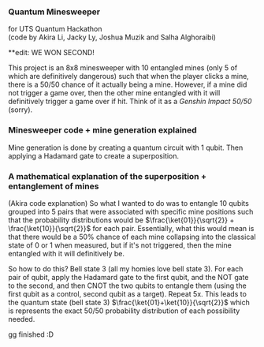 ### Quantum Minesweeper
for UTS Quantum Hackathon  
(code by Akira Li, Jacky Ly, Joshua Muzik and Salha Alghoraibi)

**edit: WE WON SECOND!

This project is an 8x8 minesweeper with 10 entangled mines (only 5 of which are definitively dangerous) such that when the player clicks a mine, there is a 50/50 chance of it actually being a mine. However, if a mine did not trigger a game over, then the other mine entangled with it will definitively trigger a game over if hit. Think of it as a *Genshin Impact 50/50* (sorry).

### Minesweeper code + mine generation explained
Mine generation is done by creating a quantum circuit with 1 qubit. Then applying a Hadamard gate to create a superposition.

### A mathematical explanation of the superposition + entanglement of mines
(Akira code explanation)  So what I wanted to do was to entangle 10 qubits grouped into 5 pairs that were associated with specific mine positions such that the probability distributions would be $\frac{\ket{01}}{\sqrt{2}} + \frac{\ket{10}}{\sqrt{2}}$ for each pair. Essentially, what this would mean is that there would be a 50% chance of each mine collapsing into the classical state of 0 or 1 when measured, but if it's not triggered, then the mine entangled with it will definitively be.

So how to do this? Bell state 3 (all my homies love bell state 3).
For each pair of qubit, apply the Hadamard gate to the first qubit, and the NOT gate to the second, and then CNOT the two qubits to entangle them (using the first qubit as a control, second qubit as a target). Repeat 5x. This leads to the quantum state (bell state 3) $\frac{\ket{01}+\ket{10}}{\sqrt{2}}$ which is represents the exact 50/50 probability distribution of each possibility needed. 

gg finished :D

